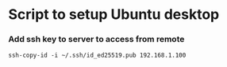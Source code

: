 # Script to setup Ubuntu desktop 

### Add ssh key to server to access from remote
`ssh-copy-id -i ~/.ssh/id_ed25519.pub 192.168.1.100`

